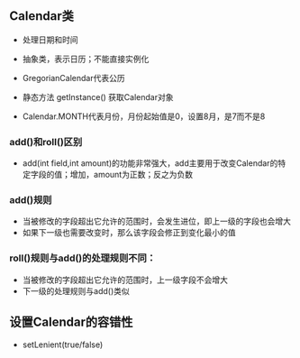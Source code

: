 ## Calendar类 

- 处理日期和时间

- 抽象类，表示日历；不能直接实例化

- GregorianCalendar代表公历

- 静态方法 getInstance() 获取Calendar对象

- Calendar.MONTH代表月份，月份起始值是0，设置8月，是7而不是8

### add()和roll()区别
- add(int field,int amount)的功能非常强大，add主要用于改变Calendar的特定字段的值；增加，amount为正数；反之为负数
### add()规则
- 当被修改的字段超出它允许的范围时，会发生进位，即上一级的字段也会增大
- 如果下一级也需要改变时，那么该字段会修正到变化最小的值
### roll()规则与add()的处理规则不同：
- 当被修改的字段超出它允许的范围时，上一级字段不会增大
- 下一级的处理规则与add()类似
## 设置Calendar的容错性
- setLenient(true/false)

